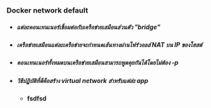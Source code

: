 
### Docker network default

- ##### แต่ละคอนเทนเนอร์เชื่อมต่อกับเครือข่ายเสมือนส่วนตัว "bridge"
- ##### เครือข่ายเสมือนแต่ละเครือข่ายจะกำหนดเส้นทางผ่านไฟร์วอลล์ NAT บน IP ของโฮสต์
- ##### คอนเทนเนอร์ทั้งหมดบนเครือข่ายเสมือนสามารถพูดคุยกันได้โดยไม่ต้อง -p
- ##### วิธีปฏิบัติที่ดีคือสร้าง virtual network สำหรับแต่ล่ะ app
  - #### fsdfsd
